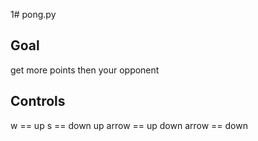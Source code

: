 1# pong.py

## Goal 

get more points then your opponent


## Controls   
w == up
s == down
up arrow == up
down arrow == down
         
